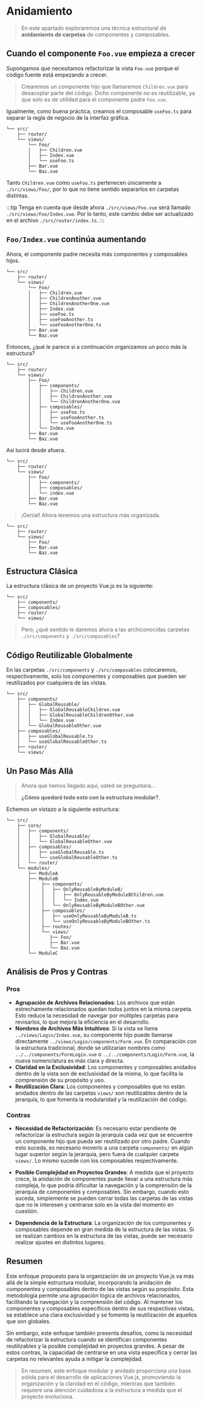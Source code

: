 # Anidamiento

>En este apartado exploraremos una técnica estructural de **anidamiento de carpetas** de componentes y composables.

## Cuando el componente `Foo.vue` empieza a crecer

Supongamos que necesitamos refactorizar la vista `Foo.vue` porque el código fuente está empezando a crecer.

>Crearemos un componente hijo que llamaremos `Children.vue` para desacoplar parte del código. Dicho componente no es reutilizable, ya que solo es de utilidad para el componente padre `Foo.vue`.

Igualmente, como buena práctica, creamos el composable `useFoo.ts` para separar la regla de negocio de la interfaz gráfica.

```sh{4,5,6,7}
└── src/
    ├── router/
    └── views/
        └── Foo/
        │   ├── Children.vue
        │   ├── Index.vue
        │   └── useFoo.ts
        ├── Bar.vue
        └── Baz.vue
```

Tanto `Children.vue` como `useFoo.ts` pertenecen únicamente a `./src/views/Foo/`, por lo que no tiene sentido separarlos en carpetas distintas.

:::tip
Tenga en cuenta que desde ahora `./src/views/Foo.vue` será llamado `./src/views/Foo/Index.vue`. Por lo tanto, este cambio debe ser actualizado en el archivo `./src/router/index.ts`.
:::

## `Foo/Index.vue` continúa aumentando

Ahora, el componente padre necesita más componentes y composables hijos.

```sh{6,7,10,11}
└── src/
    ├── router/
    └── views/
        └── Foo/
        │   ├── Children.vue
        │   ├── ChildrenAnother.vue
        │   ├── ChildrenAnotherOne.vue
        │   ├── Index.vue
        │   ├── useFoo.ts
        │   ├── useFooAnother.ts
        │   └── useFooAnotherOne.ts
        ├── Bar.vue
        └── Baz.vue
```

Entonces, ¿qué le parece si a continuación organizamos un poco más la estructura?

```sh{5,9}
└── src/
    ├── router/
    └── views/
        ├── Foo/
        │   ├── components/
        │   │   ├── Children.vue
        │   │   ├── ChildrenAnother.vue
        │   │   └── ChildrenAnotherOne.vue
        │   ├── composables/
        │   │   ├── useFoo.ts
        │   │   ├── useFooAnother.ts
        │   │   └── useFooAnotherOne.ts
        │   └── Index.vue
        ├── Bar.vue
        └── Baz.vue
```
Así lucirá desde afuera.

```sh{5,6}
└── src/
    ├── router/
    └── views/
        ├── Foo/
        │   ├── components/
        │   ├── composables/
        │   └── index.vue
        ├── Bar.vue
        └── Baz.vue
```

>¡Genial! Ahora tenemos una estructura más organizada.

```sh{4}
└── src/
    ├── router/
    └── views/
        ├── Foo/
        ├── Bar.vue
        └── Baz.vue
```

## Estructura Clásica

La estructura clásica de un proyecto Vue.js es la siguiente:

```sh{2,3}
└── src/
    ├── components/
    ├── composables/
    ├── router/
    └── views/
```

>Pero, ¿qué sentido le daremos ahora a las archiconocidas carpetas `./src/components` y `./src/composables`?

## Código Reutilizable Globalmente

En las carpetas `./src/components` y `./src/composables` colocaremos, respectivamente, solo los componentes y composables que pueden ser reutilizados por cualquiera de las vistas.

```sh{3,4,5,6,7,9,10}
└── src/
    ├── components/
    │   ├── GlobalReusable/
    │   │   ├── GlobalReusableChildren.vue
    │   │   ├── GlobalReusableChildrenOther.vue
    │   │   └── Index.vue
    │   └── GlobalReusableOther.vue
    ├── composables/
    │   ├── useGlobalReusable.ts
    │   └── useGlobalReusableOther.ts
    ├── router/
    └── views/
```

## Un Paso Más Allá

>Ahora que hemos llegado aquí, usted se preguntará...
>
>**¿Cómo quedará todo esto con la estructura modular?**.

Echemos un vistazo a la siguiente estructura:

```sh{4,5,7,8,14,15,16,17,19,20}
└── src/
    ├── core/
    │   ├── components/
    │   │   ├── GlobalReusable/
    │   │   └── GlobalReusableOther.vue
    │   ├── composables/
    │   │   ├── useGlobalReusable.ts
    │   │   └── useGlobalReusableOther.ts
    │   └── router/    
    └── modules/
        ├── ModuleA
        ├── ModuleB
        │    ├── components/
        │    │   ├── OnlyReusableByModuleB/
        │    │   │   ├── OnlyReusableByModuleBChildren.vue
        │    │   │   └── Index.vue
        │    │   └── OnlyReusableByModuleBOther.vue
        │    ├── composables/
        │    │   ├── useOnlyReusableByModuleB.ts
        │    │   └── useOnlyReusableByModuleBOther.ts
        │    ├── routes/
        │    └── views/
        │       ├── Foo/
        │       ├── Bar.vue
        │       └── Baz.vue
        └── ModuleC
```

## Análisis de Pros y Contras

### Pros

- **Agrupación de Archivos Relacionados**: Los archivos que están estrechamente relacionados quedan todos juntos en la misma carpeta. Esto reduce la necesidad de navegar por múltiples carpetas para revisarlos, lo que mejora la eficiencia en el desarrollo.
- **Nombres de Archivos Más Intuitivos**: Si la vista se llama `../views/Login/Index.vue`, su componente hijo puede llamarse directamente `../views/Login/components/Form.vue`. En comparación con la estructura tradicional, donde se utilizarían nombres como `../../components/FormLogin.vue` o `../../components/Login/Form.vue`, la nueva nomenclatura es más clara y directa.
- **Claridad en la Exclusividad**: Los componentes y composables anidados dentro de la vista son de exclusividad de la misma, lo que facilita la comprensión de su propósito y uso.
- **Reutilización Clara**: Los componentes y composables que no están anidados dentro de las carpetas `views/` son reutilizables dentro de la jerarquía, lo que fomenta la modularidad y la reutilización del código.



### Contras

- **Necesidad de Refactorización**:  Es necesario estar pendiente de refactorizar la estructura según la jerarquía cada vez que se encuentre un componente hijo que pueda ser reutilizado por otro padre. Cuando esto suceda, es necesario moverlo a una carpeta `components/` en algún lugar superior según la jerarquía, pero fuera de cualquier carpeta `views/`. Lo mismo sucede con los composables respectivamente.

- **Posible Complejidad en Proyectos Grandes**: A medida que el proyecto crece, la anidación de componentes puede llevar a una estructura más compleja, lo que podría dificultar la navegación y la comprensión de la jerarquía de componentes y composables. Sin embargo, cuando esto suceda, simplemente se pueden cerrar todas las carpetas de las vistas que no le interesen y centrarse solo en la vista del momento en cuestión.

- **Dependencia de la Estructura**: La organización de los componentes y composables depende en gran medida de la estructura de las vistas. Si se realizan cambios en la estructura de las vistas, puede ser necesario realizar ajustes en distintos lugares.


## Resumen

Este enfoque propuesto para la organización de un proyecto Vue.js va más allá de la simple estructura modular, incorporando la anidación de componentes y composables dentro de las vistas según su propósito. Esta metodología permite una agrupación lógica de archivos relacionados, facilitando la navegación y la comprensión del código. Al mantener los componentes y composables específicos dentro de sus respectivas vistas, se establece una clara exclusividad y se fomenta la reutilización de aquellos que son globales.

Sin embargo, este enfoque también presenta desafíos, como la necesidad de refactorizar la estructura cuando se identifican componentes reutilizables y la posible complejidad en proyectos grandes. A pesar de estos contras, la capacidad de centrarse en una vista específica y cerrar las carpetas no relevantes ayuda a mitigar la complejidad.

>En resumen, este enfoque modular y anidado proporciona una base sólida para el desarrollo de aplicaciones Vue.js, promoviendo la organización y la claridad en el código, mientras que también requiere una atención cuidadosa a la estructura a medida que el proyecto evoluciona.
